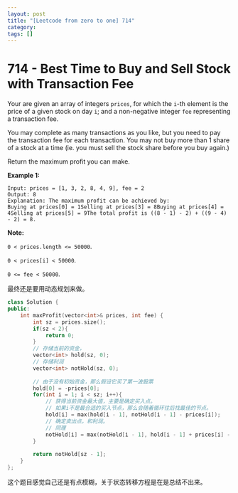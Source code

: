 ```yaml
---
layout: post
title: "[Leetcode from zero to one] 714"
category: 
tags: []
---
```


# 714 -  Best Time to Buy and Sell Stock with Transaction Fee

Your are given an array of integers `prices`, for which the `i`-th element is the price of a given stock on day `i`; and a non-negative integer `fee` representing a transaction fee.

You may complete as many transactions as you like, but you need to pay the transaction fee for each transaction. You may not buy more than 1 share of a stock at a time (ie. you must sell the stock share before you buy again.)

Return the maximum profit you can make.

**Example 1:**

```
Input: prices = [1, 3, 2, 8, 4, 9], fee = 2
Output: 8
Explanation: The maximum profit can be achieved by:
Buying at prices[0] = 1Selling at prices[3] = 8Buying at prices[4] = 4Selling at prices[5] = 9The total profit is ((8 - 1) - 2) + ((9 - 4) - 2) = 8.
```



**Note:**

`0 < prices.length <= 50000`.

`0 < prices[i] < 50000`.

`0 <= fee < 50000`.

最终还是要用动态规划来做。

```c++
class Solution {
public:
    int maxProfit(vector<int>& prices, int fee) {
        int sz = prices.size();
        if(sz < 2){
            return 0;
        }
        // 存储当前的资金，
        vector<int> hold(sz, 0);
      	// 存储利润
        vector<int> notHold(sz, 0);
        
      	// 由于没有初始资金，那么假设它买了第一波股票
        hold[0] = -prices[0];
        for(int i = 1; i < sz; i++){
          	// 获得当前资金最大值，主要是确定买入点。
          	// 如果i不是最合适的买入节点，那么会随着循环往后找最佳的节点。
            hold[i] = max(hold[i - 1], notHold[i - 1] - prices[i]);
          	// 确定卖出点，和利润。
          	// 同理
            notHold[i] = max(notHold[i - 1], hold[i - 1] + prices[i] - fee);
        }
        
        return notHold[sz - 1];
    }
};
```

这个题目感觉自己还是有点模糊，关于状态转移方程是在是总结不出来。